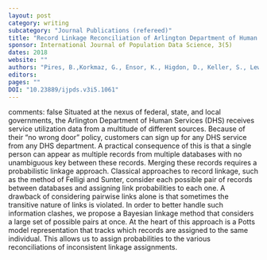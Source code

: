 ```yaml
---
layout: post
category: writing
subcategory: "Journal Publications (refereed)"
title: "Record Linkage Reconciliation of Arlington Department of Human Services Administrative Data Using Potts Models"
sponsor: International Journal of Population Data Science, 3(5)
dates: 2018
website: ""
authors: "Pires, B.,Korkmaz, G., Ensor, K., Higdon, D., Keller, S., Lewis, B., Schroeder, A."
editors:
pages: ""
DOI: "10.23889/ijpds.v3i5.1061"
---
```

comments: false
Situated at the nexus of federal, state, and local governments, the Arlington Department of Human Services (DHS) receives service utilization data from a multitude of different sources. Because of their “no wrong door” policy, customers can sign up for any DHS service from any DHS department. A practical consequence of this is that a single person can appear as multiple records from multiple databases with no unambiguous key between these records. Merging these records requires a probabilistic linkage approach. Classical approaches to record linkage, such as the method of Felligi and Sunter, consider each possible pair of records between databases and assigning link probabilities to each one. A drawback of considering pairwise links alone is that sometimes the transitive nature of links is violated. In order to better handle such information clashes, we propose a Bayesian linkage method that considers a large set of possible pairs at once. At the heart of this approach is a Potts model representation that tracks which records are assigned to the same individual. This allows us to assign probabilities to the various reconciliations of inconsistent linkage assignments.
